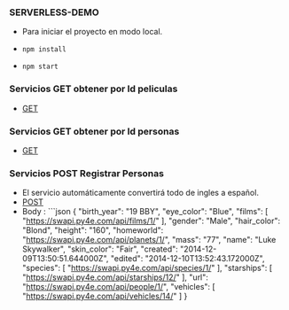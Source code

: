 ###  SERVERLESS-DEMO

- Para iniciar el proyecto en modo local.
- `npm install`

- `npm start`

###  Servicios GET obtener por Id peliculas
- [GET](https://nhv1sbfn98.execute-api.us-east-2.amazonaws.com/dev/swapi/films/2 "GET")

###  Servicios GET obtener por Id personas
  - [GET](https://ikiinlpo5c.execute-api.us-east-2.amazonaws.com/dev/swapi/people/2 "GET")

###  Servicios POST Registrar Personas
- El servicio automáticamente convertirá todo de ingles a español.
- [POST](https://ikiinlpo5c.execute-api.us-east-2.amazonaws.com/dev/personas "POST")
- Body : ```json
{
        "birth_year": "19 BBY",
        "eye_color": "Blue",
        "films": [
            "https://swapi.py4e.com/api/films/1/"
        ],
        "gender": "Male",
        "hair_color": "Blond",
        "height": "160",
        "homeworld": "https://swapi.py4e.com/api/planets/1/",
        "mass": "77",
        "name": "Luke Skywalker",
        "skin_color": "Fair",
        "created": "2014-12-09T13:50:51.644000Z",
        "edited": "2014-12-10T13:52:43.172000Z",
        "species": [
            "https://swapi.py4e.com/api/species/1/"
        ],
        "starships": [
            "https://swapi.py4e.com/api/starships/12/"
        ],
        "url": "https://swapi.py4e.com/api/people/1/",
        "vehicles": [
            "https://swapi.py4e.com/api/vehicles/14/"
        ]
    }
```